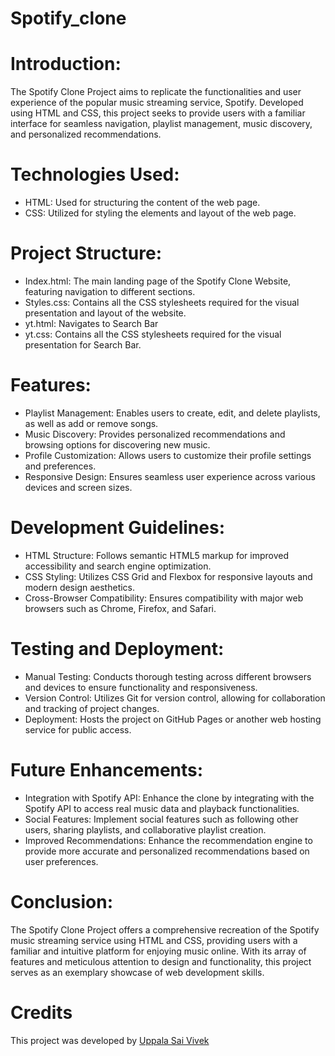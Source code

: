 # Spotify_clone

# Introduction:
The Spotify Clone Project aims to replicate the functionalities and user experience of the popular music streaming service, Spotify. Developed using HTML and CSS, this project seeks to provide users with a familiar interface for seamless navigation, playlist management, music discovery, and personalized recommendations.

# Technologies Used:
- HTML: Used for structuring the content of the web page.
- CSS: Utilized for styling the elements and layout of the web page.

# Project Structure:
- Index.html: The main landing page of the Spotify Clone Website, featuring navigation to different sections.
- Styles.css: Contains all the CSS stylesheets required for the visual presentation and layout of the website.
- yt.html: Navigates to Search Bar
- yt.css: Contains all the CSS stylesheets required for the visual presentation for Search Bar.

# Features:
- Playlist Management: Enables users to create, edit, and delete playlists, as well as add or remove songs.
- Music Discovery: Provides personalized recommendations and browsing options for discovering new music.
- Profile Customization: Allows users to customize their profile settings and preferences.
- Responsive Design: Ensures seamless user experience across various devices and screen sizes.

# Development Guidelines:
- HTML Structure: Follows semantic HTML5 markup for improved accessibility and search engine optimization.
- CSS Styling: Utilizes CSS Grid and Flexbox for responsive layouts and modern design aesthetics.
- Cross-Browser Compatibility: Ensures compatibility with major web browsers such as Chrome, Firefox, and Safari.

# Testing and Deployment:
- Manual Testing: Conducts thorough testing across different browsers and devices to ensure functionality and responsiveness.
- Version Control: Utilizes Git for version control, allowing for collaboration and tracking of project changes.
- Deployment: Hosts the project on GitHub Pages or another web hosting service for public access.

# Future Enhancements:
- Integration with Spotify API: Enhance the clone by integrating with the Spotify API to access real music data and playback functionalities.
- Social Features: Implement social features such as following other users, sharing playlists, and collaborative playlist creation.
- Improved Recommendations: Enhance the recommendation engine to provide more accurate and personalized recommendations based on user preferences.

# Conclusion:
The Spotify Clone Project offers a comprehensive recreation of the Spotify music streaming service using HTML and CSS, providing users with a familiar and intuitive platform for enjoying music online. With its array of features and meticulous attention to design and functionality, this project serves as an exemplary showcase of web development skills.

# Credits
This project was developed by [Uppala Sai Vivek](https://github.com/saivivek04)
